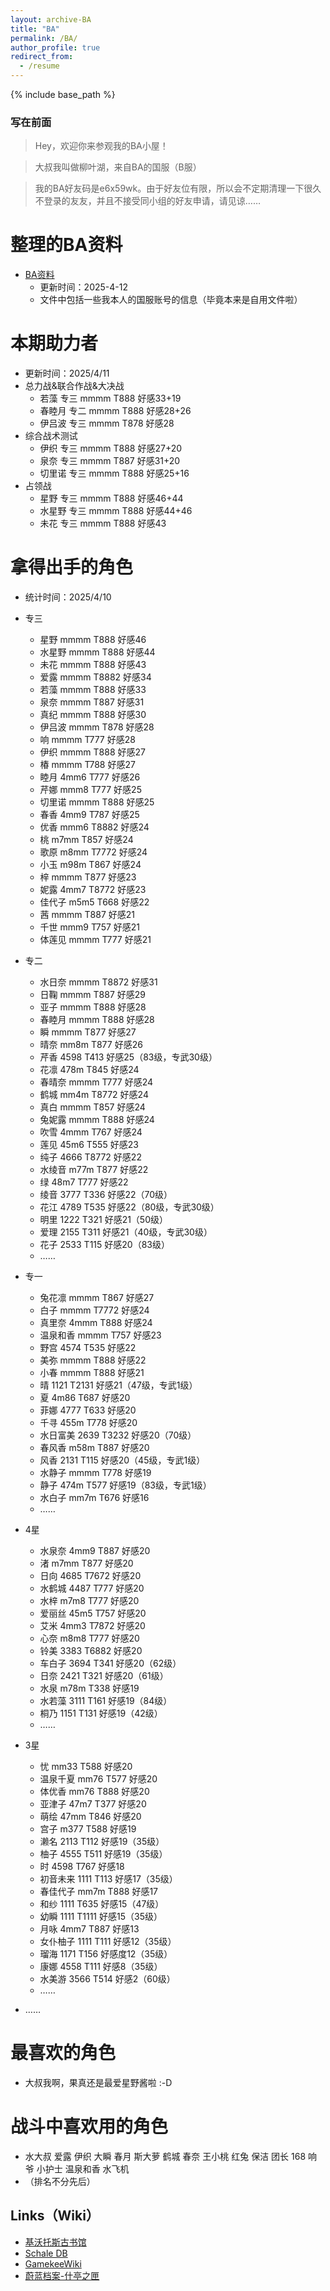 ```yaml
---
layout: archive-BA
title: "BA"
permalink: /BA/
author_profile: true
redirect_from:
  - /resume
---
```


{% include base_path %}

<script>
    var sWord = prompt("请输入密码哦", "");
    var password = "1234567";
    var isCancle = false;
    while(sWord != password){
        if(sWord == null){
            isCancle = true;
            break;
        }
        else{
            sWord = prompt("请输入密码", "密码到底是多少呢？");
        }
    }
    if(!isCancle){
        alert("欢迎光临！");
    }
    else{
        location.replace("/homepage/");
        window.close();
    }
</script>

### 写在前面
> Hey，欢迎你来参观我的BA小屋！

> 大叔我叫做柳叶湖，来自BA的国服（B服）

> 我的BA好友码是e6x59wk。由于好友位有限，所以会不定期清理一下很久不登录的友友，并且不接受同小组的好友申请，请见谅……

整理的BA资料
======
* <a href="/files/BA.xlsx" target="_blank">BA资料</a>
  * 更新时间：2025-4-12
  * 文件中包括一些我本人的国服账号的信息（毕竟本来是自用文件啦）

本期助力者
======
* 更新时间：2025/4/11
* 总力战&联合作战&大决战
  * 若藻 专三 mmmm T888 好感33+19
  * 春睦月 专二 mmmm T888 好感28+26
  * 伊吕波 专三 mmmm T878 好感28
* 综合战术测试
  * 伊织 专三 mmmm T888 好感27+20
  * 泉奈 专三 mmmm T887 好感31+20
  * 切里诺 专三 mmmm T888 好感25+16
* 占领战
  * 星野 专三 mmmm T888 好感46+44
  * 水星野 专三 mmmm T888 好感44+46
  * 未花 专三 mmmm T888 好感43
  

拿得出手的角色
======
* 统计时间：2025/4/10

* 专三
  * 星野 mmmm T888 好感46
  * 水星野 mmmm T888 好感44
  * 未花 mmmm T888 好感43
  * 爱露 mmmm T8882 好感34
  * 若藻 mmmm T888 好感33
  * 泉奈 mmmm T887 好感31
  * 真纪 mmmm T888 好感30
  * 伊吕波 mmmm T878 好感28
  * 响 mmmm T777 好感28
  * 伊织 mmmm T888 好感27
  * 椿 mmmm T788 好感27
  * 睦月 4mm6 T777 好感26
  * 芹娜 mmm8 T777 好感25
  * 切里诺 mmmm T888 好感25
  * 春香 4mm9 T787 好感25
  * 优香 mmm6 T8882 好感24
  * 桃 m7mm T857 好感24
  * 歌原 m8mm T7772 好感24
  * 小玉 m98m T867 好感24
  * 梓 mmmm T877 好感23
  * 妮露 4mm7 T8772 好感23
  * 佳代子 m5m5 T668 好感22
  * 茜 mmmm T887 好感21
  * 千世 mmm9 T757 好感21
  * 体莲见 mmmm T777 好感21

* 专二
  * 水日奈 mmmm T8872 好感31
  * 日鞠 mmmm T887 好感29
  * 亚子 mmmm T888 好感28
  * 春睦月 mmmm T888 好感28
  * 瞬 mmmm T877 好感27
  * 晴奈 mm8m T877 好感26
  * 芹香 4598 T413 好感25（83级，专武30级）
  * 花凛 478m T845 好感24
  * 春晴奈 mmmm T777 好感24
  * 鹤城 mm4m T8772 好感24
  * 真白 mmmm T857 好感24
  * 兔妮露 mmmm T888 好感24
  * 吹雪 4mmm T767 好感24
  * 莲见 45m6 T555 好感23
  * 纯子 4666 T8772 好感22
  * 水绫音 m77m T877 好感22
  * 绿 48m7 T777 好感22
  * 绫音 3777 T336 好感22（70级）
  * 花江 4789 T535 好感22（80级，专武30级）
  * 明里 1222 T321 好感21（50级）
  * 爱理 2155 T311 好感21（40级，专武30级）
  * 花子 2533 T115 好感20（83级）
  * ……

* 专一
  * 兔花凛 mmmm T867 好感27
  * 白子 mmmm T7772 好感24
  * 真里奈 4mmm T888 好感24
  * 温泉和香 mmmm T757 好感23
  * 野宫 4574 T535 好感22
  * 美弥 mmmm T888 好感22
  * 小春 mmmm T888 好感21
  * 晴 1121 T2131 好感21（47级，专武1级）
  * 夏 4m86 T687 好感20
  * 菲娜 4777 T633 好感20
  * 千寻 455m T778 好感20
  * 水日富美 2639 T3232 好感20（70级）
  * 春风香 m58m T887 好感20
  * 风香 2131 T115 好感20（45级，专武1级）
  * 水静子 mmmm T778 好感19
  * 静子 474m T577 好感19（83级，专武1级）
  * 水白子 mm7m T676 好感16
  * ……

* 4星
  * 水泉奈 4mm9 T887 好感20
  * 渚 m7mm T877 好感20
  * 日向 4685 T7672 好感20
  * 水鹤城 4487 T777 好感20
  * 水梓 m7m8 T777 好感20
  * 爱丽丝 45m5 T757 好感20
  * 艾米 4mm3 T7872 好感20
  * 心奈 m8m8 T777 好感20
  * 铃美 3383 T6882 好感20
  * 车白子 3694 T341 好感20（62级）
  * 日奈 2421 T321 好感20（61级）
  * 水泉 m78m T338 好感19
  * 水若藻 3111 T161 好感19（84级）
  * 桐乃 1151 T131 好感19（42级）
  * ……

* 3星
  * 忧 mm33 T588 好感20
  * 温泉千夏 mm76 T577 好感20
  * 体优香 mm76 T888 好感20
  * 亚津子 47m7 T377 好感20
  * 萌绘 47mm T846 好感20
  * 宫子 m377 T588 好感19
  * 濑名 2113 T112 好感19（35级）
  * 柚子 4555 T511 好感19（35级）
  * 时 4598 T767 好感18
  * 初音未来 1111 T113 好感17（35级）  
  * 春佳代子 mm7m T888 好感17
  * 和纱 1111 T635 好感15（47级）
  * 幼瞬 1111 T1111 好感15（35级）
  * 月咏 4mm7 T887 好感13
  * 女仆柚子 1111 T111 好感12（35级）
  * 瑠海 1171 T156 好感度12（35级）
  * 康娜 4558 T111 好感8（35级）
  * 水美游 3566 T514 好感2（60级）
  * ……

* ……
  
最喜欢的角色
======
* 大叔我啊，果真还是最爱星野酱啦 :-D

战斗中喜欢用的角色
======
* 水大叔  爱露  伊织  大瞬  春月  斯大萝  鹤城  春奈  王小桃  红兔  保洁  团长  168  响爷  小护士  温泉和香  水飞机
* （排名不分先后）

## Links（Wiki）
 * <a href="https://kivo.wiki/" target="_blank">基沃托斯古书馆</a>
 * <a href="https://schaledb.com/home" target="_blank">Schale DB</a>
 * <a href="https://www.gamekee.com/ba/" target="_blank">GamekeeWiki</a>
 * <a href="https://arona.icu/" target="_blank">蔚蓝档案-什亭之匣</a>